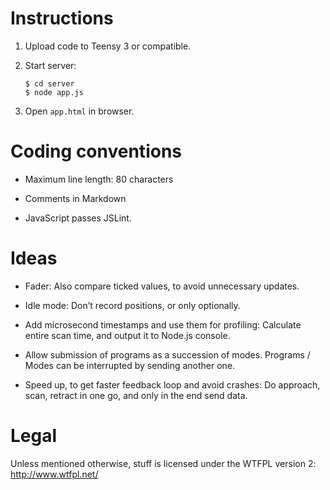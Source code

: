 Instructions
============

 1. Upload code to Teensy 3 or compatible.

 2. Start server:

        $ cd server
        $ node app.js

 3. Open `app.html` in browser.


Coding conventions
==================

  * Maximum line length: 80 characters

  * Comments in Markdown

  * JavaScript passes JSLint.


Ideas
=====

  * Fader: Also compare ticked values, to avoid unnecessary updates.

  * Idle mode: Don’t record positions, or only optionally.

  * Add microsecond timestamps and use them for profiling: Calculate entire
    scan time, and output it to Node.js console.

  * Allow submission of programs as a succession of modes. Programs / Modes can
    be interrupted by sending another one.

  * Speed up, to get faster feedback loop and avoid crashes: Do approach, scan,
    retract in one go, and only in the end send data.


Legal
=====

Unless mentioned otherwise, stuff is licensed under the WTFPL version 2:
<http://www.wtfpl.net/>
